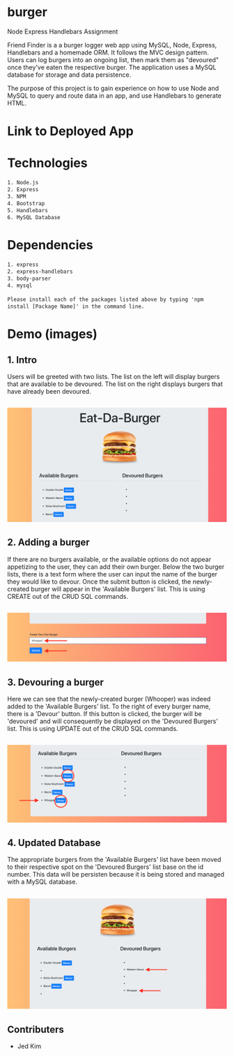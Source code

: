 # burger
Node Express Handlebars Assignment

Friend Finder is a a burger logger web app using MySQL, Node, Express, Handlebars and a homemade ORM. It follows the MVC design pattern. Users can log burgers into an ongoing list, then mark them as "devoured" once they've eaten the respective burger. The application uses a MySQL database for storage and data persistence.

The purpose of this project is to gain experience on how to use Node and MySQL to query and route data in an app, and use Handlebars to generate HTML.

# Link to Deployed App


# Technologies
```
1. Node.js
2. Express
3. NPM
4. Bootstrap
5. Handlebars
6. MySQL Database
```

# Dependencies
```
1. express
2. express-handlebars
3. body-parser
4. mysql

Please install each of the packages listed above by typing 'npm install [Package Name]' in the command line.
```

# Demo (images)
## 1. Intro
Users will be greeted with two lists. The list on the left will display burgers that are available to be devoured. The list on the right displays burgers that have already been devoured. 

![Intro Image](public/assets/img/1.png?raw=true)
---

## 2. Adding a burger
If there are no burgers available, or the available options do not appear appetizing to the user, they can add their own burger. Below the two burger lists, there is a text form where the user can input the name of the burger they would like to devour. Once the submit button is clicked, the newly-created burger will appear in the 'Available Burgers' list. This is using CREATE out of the CRUD SQL commands.

![Intro Image](public/assets/img/2.png?raw=true)
---

## 3. Devouring a burger
Here we can see that the newly-created burger (Whooper) was indeed added to the 'Available Burgers' list. To the right of every burger name, there is a 'Devour' button. If this button is clicked, the burger will be 'devoured' and will consequently be displayed on the 'Devoured Burgers' list. This is using UPDATE out of the CRUD SQL commands.

![Intro Image](public/assets/img/3.png?raw=true)
---

## 4. Updated Database
The appropriate burgers from the 'Available Burgers' list have been moved to their respective spot on the 'Devoured Burgers' list base on the id number. This data will be persisten because it is being stored and managed with a MySQL database.

![Intro Image](public/assets/img/4.png?raw=true)
---

## Contributers
* Jed Kim